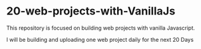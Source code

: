 # 20-web-projects-with-VanillaJs

This repository is focused on building web projects with vanilla Javascript.

I will be building and uploading one web project daily for the next 20 Days
